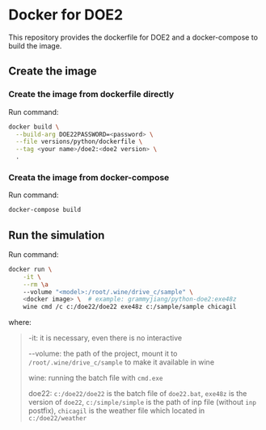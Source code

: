 # Docker for DOE2

This repository provides the dockerfile for DOE2 and a docker-compose to build
the image.

## Create the image

### Create the image from dockerfile directly

Run command:
```bash
docker build \
  --build-arg DOE22PASSWORD=<password> \
  --file versions/python/dockerfile \
  --tag <your name>/doe2:<doe2 version> \
  .
```

### Creata the image from docker-compose

Run command:
```bash
docker-compose build
```

## Run the simulation

Run command:
```bash
docker run \
    -it \
    --rm \a
    --volume "<model>:/root/.wine/drive_c/sample" \
    <docker image> \  # example: grammyjiang/python-doe2:exe48z
    wine cmd /c c:/doe22/doe22 exe48z c:/sample/sample chicagil
```
where:

> -it: it is necessary, even there is no interactive
>
> --volume: the path of the project, mount it to `/root/.wine/drive_c/sample` to make it available in wine
>
> wine: running the batch file with `cmd.exe`
>
> doe22: `c:/doe22/doe22` is the batch file of `doe22.bat`, `exe48z` is the version of `doe22`, `c:/simple/simple` is the path of inp file (without `inp` postfix), `chicagil` is the weather file which located in `c:/doe22/weather`
